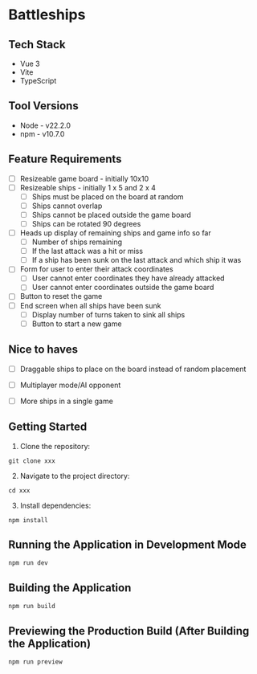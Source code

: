 # Battleships

## Tech Stack
- Vue 3
- Vite
- TypeScript

## Tool Versions
- Node - v22.2.0
- npm - v10.7.0

## Feature Requirements
- [ ] Resizeable game board - initially 10x10
- [ ] Resizeable ships - initially 1 x 5 and 2 x 4
  - [ ] Ships must be placed on the board at random
  - [ ] Ships cannot overlap
  - [ ] Ships cannot be placed outside the game board
  - [ ] Ships can be rotated 90 degrees
- [ ] Heads up display of remaining ships and game info so far 
  - [ ] Number of ships remaining
  - [ ] If the last attack was a hit or miss
  - [ ] If a ship has been sunk on the last attack and which ship it was
- [ ] Form for user to enter their attack coordinates 
  - [ ] User cannot enter coordinates they have already attacked
  - [ ] User cannot enter coordinates outside the game board
- [ ] Button to reset the game
- [ ] End screen when all ships have been sunk
  - [ ] Display number of turns taken to sink all ships
  - [ ] Button to start a new game

## Nice to haves
- [ ] Draggable ships to place on the board instead of random placement
- [ ] Multiplayer mode/AI opponent
- [ ] More ships in a single game


## Getting Started
1. Clone the repository:
```
git clone xxx
```

2. Navigate to the project directory:
```
cd xxx
```

3. Install dependencies:
```
npm install
```

## Running the Application in Development Mode
```
npm run dev
```

## Building the Application
```
npm run build
```

## Previewing the Production Build (After Building the Application)
```
npm run preview
```